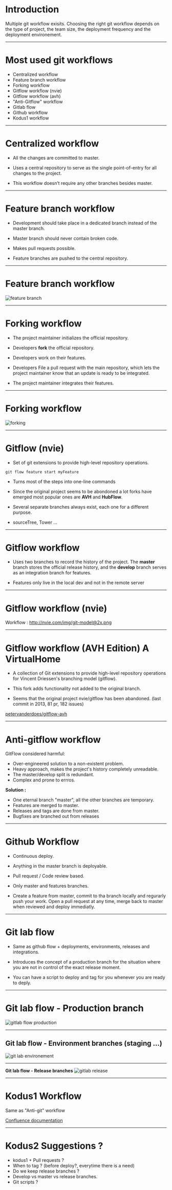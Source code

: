 # Introduction

Multiple git workflow exisits. Choosing the right git workflow depends on the type of project, the team size, the deployment frequency and the deployment environement.

---
# Most used git workflows

* Centralized workflow
* Feature branch workflow
* Forking workflow
* Gitflow workflow (nvie)
* Gitflow workflow (avh)
* "Anti-Gitflow" workflow
* Gitlab flow
* Github workflow
* Kodus1 workflow

---

<!-- page_number: true -->

# Centralized workflow

* All the changes are committed to master.

* Uses a central repository to serve as the single point-of-entry for all changes to the project.

* This workflow doesn’t require any other branches besides master.

<!-- footer: Source : www.atlassian.com/git/tutorials/comparing-workflows -->

---

# Feature branch workflow

* Development should take place in a dedicated branch instead of the master branch.

* Master branch should never contain broken code.

* Makes pull requests possible.

* Feature branches are pushed to the central repository.

<!-- footer: Source : www.atlassian.com/git/tutorials/comparing-workflows -->

---

# Feature branch workflow

![feature branch](https://www.atlassian.com/dam/jcr:f78ecc23-1371-4ce9-b2c0-b7a9fe706b21/01.svg "Feature branch workflow")

<!-- footer: Source : www.atlassian.com/git/tutorials/comparing-workflows -->

---

# Forking workflow

* The project maintainer initializes the official repository.

* Developers **fork** the official repository.

* Developers work on their features.

* Developers File a pull request with the main repository, which lets the project maintainer know that an update is ready to be integrated. 

* The project maintainer integrates their features.

<!-- footer: Source : www.atlassian.com/git/tutorials/comparing-workflows -->

---

# Forking workflow

![forking](https://www.atlassian.com/dam/jcr:5c0941ff-a8b5-435b-a092-2167705f1e97/01.svg "forking")

<!-- footer: Source : www.atlassian.com/git/tutorials/comparing-workflows -->


---

# Gitflow (nvie)

* Set of git extensions to provide high-level repository operations.


```shell
git flow feature start myFeature
```

* Turns most of the steps into one-line commands

* Since the original project seems to be abondoned a lot forks have emerged most popular ones are **AVH** and **HubFlow**.

* Several separate branches always exist, each one for a different purpose.

* sourceTree, Tower ... 

---

# Gitflow workflow

* Uses two branches to record the history of the project. 
The **master** branch stores the official release history, 
and the **develop** branch serves as an integration branch for features.

* Features only live in the local dev and not in the remote server


<!-- footer: Source : http://nvie.com/posts/a-successful-git-branching-model/ -->

---

# Gitflow workflow (nvie)

Workflow : http://nvie.com/img/git-model@2x.png


<!-- footer: Source:http://nvie.com/posts/a-successful-git-branching-model/ -->

---
# Gitflow workflow (AVH Edition) A VirtualHome

* A collection of Git extensions to provide high-level repository operations for Vincent Driessen's branching model (gitflow).

* This fork adds functionality not added to the original branch.

* Seems that the original project nvie/gitflow has been abandoned. (last commit in 2013, 81 pr, 182 issues)

[petervanderdoes/gitflow-avh](https://github.com/petervanderdoes/gitflow-avh)

---

# Anti-gitflow workflow
GitFlow considered harmful:
* Over-engineered solution to a non-existent problem.
* Heavy approach, makes the project's history completely unreadable.
* The master/develop split is redundant.
* Complex and prone to errros. 
 
**Solution :** 
* One eternal branch "master", all the other branches are temporary.
* Features are merged to master.
* Releases and tags are done from master.
* Bugfixes are branched out from releases


<!-- footer: Source: http://endoflineblog.com/gitflow-considered-harmful -->


---
# Github Workflow
* Continuous deploy.
* Anything in the master branch is deployable.
* Pull request / Code review based.
* Only master and features branches.

* Create a feature from master, commit to tha branch locally and regurarly push your work. Open a pull request at any time, merge back to master when reviewed and deploy immediatly.

---

# Git lab flow

* Same as github flow + deployments, environments, releases and integrations.

* Introduces the concept of a production branch for the situation where you are not in control of the exact release moment.

* You can have a script to deploy and tag for you whenever you are ready to deply.

<!-- footer: Source : https://about.gitlab.com/2014/09/29/gitlab-flow/ -->

---
# Git lab flow - Production branch


![gitlab flow production](https://about.gitlab.com/images/git_flow/production_branch.png)

---
## Git lab flow - Environment branches (staging ...)


![git lab environement](https://about.gitlab.com/images/git_flow/environment_branches.png)


---
**Git lab flow - Release branches** 
![gitlab release](https://about.gitlab.com/images/git_flow/release_branches.png)

---

# Kodus1 Workflow

Same as "Anti-git" workflow

[Confluence documentation](https://docs.fynskemedier.dk/display/DD/Workflow#Workflow-CreatingaRelease)

---

# Kodus2 Suggestions ?

* kodus1 + Pull requests ?
* When to tag ? (before deploy?, everytime there is a need)
* Do we keep release branches ?
* Develop vs master vs release branches.
* Git scripts ?
